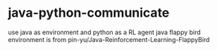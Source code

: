 # java-python-communicate
use java as environment and python as a RL agent
java flappy bird environment is from pin-yu/Java-Reinforcement-Learning-FlappyBird
